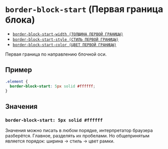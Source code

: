 # `border-block-start` (Первая граница блока)

- [`border-block-start-width (ТОЛЩИНА ПЕРВОЙ ГРАНИЦЫ)`](./border-block-start-width.md)
- [`border-block-start-style (СТИЛЬ ПЕРВОЙ ГРАНИЦЫ)`](./border-block-start-style.md)
- [`border-block-start-color (ЦВЕТ ПЕРВОЙ ГРАНИЦЫ)`](./border-block-start-color.md)

Первая граница по направлению блочной оси.

## Пример

```css
.element {
  border-block-start: 5px solid #ffffff;
}
```

## Значения

### `border-block-start: 5px solid #ffffff`

Значения можно писать в любом порядке, интерпретатор браузера разберётся. Главное, разделять их пробелами. Но общепринятым является порядок: ширина → стиль → цвет рамки.
